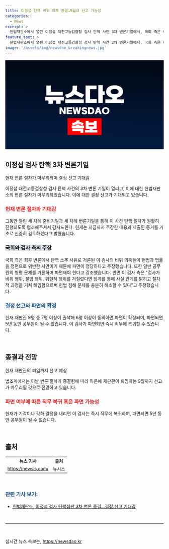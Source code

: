 ```yaml
---
title: 이정섭 탄핵 비위 의혹 종결…9월내 선고 가능성
categories:
  - News
excerpt: >
  헌법재판소에서 열린 이정섭 대전고등검찰청 검사 탄핵 사건 3차 변론기일에서, 국회 측은 이 검사의 비위 의혹이 헌법과 법률을 위반했다고 주장했다. 그러나 이 검사 측은 검사 징계로 문제를 해결할 수 있다고 반박했다. 변론 절차가 종결되며 이은애 재판관의 퇴임이 다가오고 있으며, 헌재는 180일 이내에 결정을 선고해야 하지만 반드시 지켜야 하는 규정은 아니다. 헌재 재판관 9명 중 7명 이상이 출석하고 6명 이상이 동의하면 파면이 확정된다.
feature_text: >
  헌법재판소에서 열린 이정섭 대전고등검찰청 검사 탄핵 사건 3차 변론기일에서, 국회 측은 이 검사의 비위 의혹이 헌법과 법률을 위반했다고 주장했다. 그러나 이 검사 측은 검사 징계로 문제를 해결할 수 있다고 반박했다. 변론 절차가 종결되며 이은애 재판관의 퇴임이 다가오고 있으며, 헌재는 180일 이내에 결정을 선고해야 하지만 반드시 지켜야 하는 규정은 아니다. 헌재 재판관 9명 중 7명 이상이 출석하고 6명 이상이 동의하면 파면이 확정된다.
image: '/assets/img/newsdao_breakingnews.jpg'
---
```


<p><img src="/assets/img/newsdao_breakingnews.jpg" alt="koreaapp 속보" /></p>

<h2 data-ke-size="size26">이정섭 검사 탄핵 3차 변론기일</h2>

<p data-ke-size="size16">헌재 변론 절차가 마무리되며 결정 선고 기대감</p>

<p>이정섭 대전고등검찰청 검사 탄핵 사건의 3차 변론 기일이 열리고, 이에 대한 헌법재판소의 변론 절차가 마무리되었습니다. 이에 대한 결정 선고가 기대되고 있습니다.</p>

<h3><b><span style="color: #ee2323;">헌재 변론 절차와 기대감</span></b></h3>

<p>그동안 열린 세 차례 준비기일과 세 차례 변론기일을 통해 이 사건 탄핵 절차가 원활히 진행되도록 협조해주셔서 감사드린다.
헌재는 지금까지 주장한 내용과 제출된 증거를 기초로 신중히 검토하겠다고 밝혔습니다.</p>

<h3><b><span style="background-color: #21538527;">국회와 검사 측의 주장</span></b></h3>

<p>국회 측은 최후 변론에서 탄핵 소추 사유로 거론된 이 검사의 비위 의혹들이 헌법과 법률을 정면으로 위반한 사안이기 때문에 파면이 정당하다고 주장했습니다. 또한 일반 공무원의 형평 문제를 거론하며 파면돼야 한다고 강조했습니다. 반면 이 검사 측은 "검사가 비위 행위, 불법 행위, 위헌적 행위를 저질렀다면 징계를 통해 사실 관계를 밝히고 절차적 과정을 거쳐 해임함으로써 헌법 침해 문제를 충분히 해소할 수 있다"고 주장했습니다.</p>

<h3><b><span style="color: #1a5490;">결정 선고와 파면의 확정</span></b></h3>

<p>헌재 재판관 9명 중 7명 이상이 출석해 6명 이상이 동의하면 파면이 확정되며, 파면되면 5년 동안 공무원이 될 수 없습니다. 이 검사가 파면되면 즉시 직무에 복귀할 수 있습니다.</p>

<p data-ke-size="size16">&nbsp;</p>

<h2 data-ke-size="size26">종결과 전망</h2>

<p data-ke-size="size16">헌재 재판관의 퇴임까지 선고 예상</p>

<p>법조계에서는 이날 변론 절차가 종결됨에 따라 이은애 재판관이 퇴임하는 9월까지 선고가 마무리될 것으로 전망하고 있습니다.</p>

<h3><b><span style="color: #ee2323;">파면 여부에 따른 직무 복귀 혹은 파면 가능성</span></b></h3>

<p>헌재가 기각이나 각하 결정을 내리면 이 검사는 즉시 직무에 복귀하며, 파면되면 5년 동안 공무원이 될 수 없습니다.</p>

<p data-ke-size="size16">&nbsp;</p>

<h2 data-ke-size="size26">출처</h2>

<table>
<tbody>
<tr>
<td style="text-align: center; height: 17px;"><b>뉴스 기사</b></td>
<td style="text-align: center; height: 17px;"><b>출처</b></td>
</tr>
<tr>
<td style="text-align: center;"><a href="https://newsis.com/" target="_blank" rel="nofollow">https://newsis.com/</a></td>
<td style="text-align: center;">뉴시스</td>
</tr>
</tbody>
</table>

<p data-ke-size="size16">&nbsp;</p>

<h3><b><span style="color: #1a5490;">관련 기사 보기:</span></b></h3>

<ul>
<li><a href="https://newsis.com/" target="_blank" rel="nofollow">헌법재판소, 이정섭 검사 탄핵심판 3차 변론 종결…결정 선고 기대감</a></li>
</ul>

<p data-ke-size="size16">&nbsp;</p>

<hr>

<p data-ke-size="size16">&nbsp;</p>
실시간 뉴스 속보는, <a href="https://newsdao.kr" rel="dofollow">https://newsdao.kr</a>


